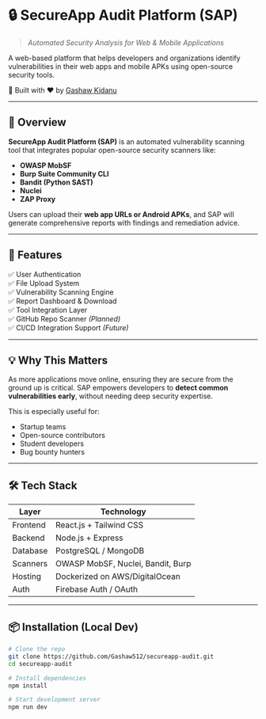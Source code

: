 # 🔒 SecureApp Audit Platform (SAP)  
> *Automated Security Analysis for Web & Mobile Applications*

A web-based platform that helps developers and organizations identify vulnerabilities in their web apps and mobile APKs using open-source security tools.

🔧 Built with ❤️ by [Gashaw Kidanu](https://github.com/Gashaw512) 

---

## 📌 Overview

**SecureApp Audit Platform (SAP)** is an automated vulnerability scanning tool that integrates popular open-source security scanners like:

- **OWASP MobSF**
- **Burp Suite Community CLI**
- **Bandit (Python SAST)**
- **Nuclei**
- **ZAP Proxy**

Users can upload their **web app URLs or Android APKs**, and SAP will generate comprehensive reports with findings and remediation advice.

---

## 🧩 Features

✅ User Authentication  
✅ File Upload System  
✅ Vulnerability Scanning Engine  
✅ Report Dashboard & Download  
✅ Tool Integration Layer  
✅ GitHub Repo Scanner *(Planned)*  
✅ CI/CD Integration Support *(Future)*

---

## 💡 Why This Matters

As more applications move online, ensuring they are secure from the ground up is critical. SAP empowers developers to **detect common vulnerabilities early**, without needing deep security expertise.

This is especially useful for:
- Startup teams
- Open-source contributors
- Student developers
- Bug bounty hunters

---

## 🛠 Tech Stack

| Layer      | Technology                        |
|------------|-----------------------------------|
| Frontend   | React.js + Tailwind CSS           |
| Backend    | Node.js + Express                 |
| Database   | PostgreSQL / MongoDB              |
| Scanners   | OWASP MobSF, Nuclei, Bandit, Burp |
| Hosting    | Dockerized on AWS/DigitalOcean    |
| Auth       | Firebase Auth / OAuth             |

---

## 📦 Installation (Local Dev)

```bash
# Clone the repo
git clone https://github.com/Gashaw512/secureapp-audit.git 
cd secureapp-audit

# Install dependencies
npm install

# Start development server
npm run dev
